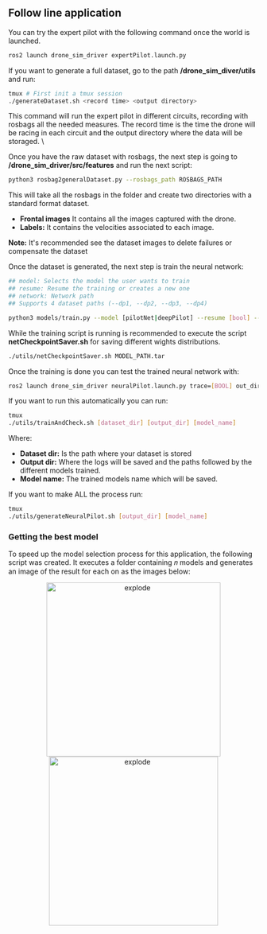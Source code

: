 ## Follow line application

You can try the expert pilot with the following command once the world is launched.

```bash
ros2 launch drone_sim_driver expertPilot.launch.py
```

If you want to generate a full dataset, go to the path **/drone_sim_diver/utils** and run:

```bash
tmux # First init a tmux session 
./generateDataset.sh <record time> <output directory>
```

This command will run the expert pilot in different circuits, recording with rosbags all the needed measures. The record time is the time the drone will be racing in each circuit and the output directory where the data will be storaged. \\

Once you have the raw dataset with rosbags, the next step is going to **/drone_sim_driver/src/features** and run the next script: 

```bash
python3 rosbag2generalDataset.py --rosbags_path ROSBAGS_PATH
```

This will take all the rosbags in the folder and create two directories with a standard format dataset.

- **Frontal images** It contains all the images captured with the drone.
- **Labels:** It contains the velocities associated to each image.

**Note:**
It's recommended see the dataset images to delete failures or compensate the dataset 

Once the dataset is generated, the next step is train the neural network:

```bash
## model: Selects the model the user wants to train
## resume: Resume the training or creates a new one
## network: Network path
## Supports 4 dataset paths (--dp1, --dp2, --dp3, --dp4)

python3 models/train.py --model [pilotNet|deepPilot] --resume [bool] --network PATH_TO_NEW_NETWORK.tar --dp1 STD_DATASET_PATH1
```

While the training script is running is recommended to execute the script **netCheckpointSaver.sh** for saving different wights distributions.

```bash
./utils/netCheckpointSaver.sh MODEL_PATH.tar
```

Once the training is done you can test the trained neural network with:

```bash
ros2 launch drone_sim_driver neuralPilot.launch.py trace=[BOOL] out_dir=[OUT_DIR] network_path=[NET_PATH]
```

If you want to run this automatically you can run:

```bash
tmux 
./utils/trainAndCheck.sh [dataset_dir] [output_dir] [model_name]
```

Where:

* **Dataset dir:** Is the path where your dataset is stored 
* **Output dir:** Where the logs will be saved and the paths followed by the different models trained. 
* **Model name:** The trained models name which will be saved.

If you want to make ALL the process run:

```bash
tmux
./utils/generateNeuralPilot.sh [output_dir] [model_name]
```
### Getting the best model

To speed up the model selection process for this application, the following script was created. It executes a folder containing 𝑛 models and generates an image of the result for each on as the images below:

<div align="center">
<img width=350px src="https://roboticslaburjc.github.io/2023-tfg-adrian-madinabeitia/assets/images/post17/result.png" alt="explode"></a>
<img width=340px src="https://roboticslaburjc.github.io/2023-tfg-adrian-madinabeitia/assets/images/post18/montmelo.png" alt="explode"></a>
</div>